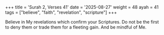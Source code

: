 +++
title = 'Surah 2, Verses 41'
date = '2025-08-27'
weight = 48
ayah = 41
tags = ["believe", "faith", "revelation", "scripture"]
+++

Believe in My revelations which confirm your Scriptures. Do not be the first to deny them or trade them for a fleeting gain. And be mindful of Me.